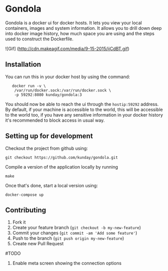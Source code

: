 # Gondola

  Gondola is a docker ui for docker hosts. It lets you view your local containers,
images and system information. It allows you to drill down deep into docker image
history, how much space you are using and the steps used to construct the
Dockerfile.

![Gif]
(http://cdn.makeagif.com/media/9-15-2015/ijCdBT.gif)


## Installation

  You can run this in your docker host by using the command:

```
   docker run -v \
    /var/run/docker.sock:/var/run/docker.sock \
    -p 59292:8080 kunday/gondola:3
```
  You should now be able to reach the ui through the `hostip:59292` address. By
default, if your machine is accessible to the world, this will be accessible to
the world too, if you have any sensitive information in your docker history it's
recommended to block access in usual way.

## Setting up for development

Checkout the project from github using:

	git checkout https://github.com/kunday/gondola.git

Compile a version of the application locally by running

	make

Once that's done, start a local version using:

    docker-compose up

## Contributing

1. Fork it
2. Create your feature branch (`git checkout -b my-new-feature`)
3. Commit your changes (`git commit -am 'Add some feature'`)
4. Push to the branch (`git push origin my-new-feature`)
5. Create new Pull Request


#TODO
1. Enable meta screen showing the connection options
